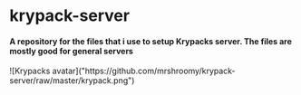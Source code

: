 # krypack-server
<h4>A repository for the files that i use to setup Krypacks server. The files are mostly good for general servers</h4>
![Krypacks avatar]("https://github.com/mrshroomy/krypack-server/raw/master/krypack.png")
